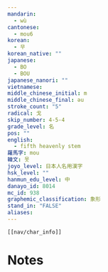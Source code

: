 ```yaml
---
mandarin:
  - wù
cantonese:
  - mou6
korean:
  - 무
korean_native: ""
japanese:
  - BO
  - BOU
japanese_nanori: ""
vietnamese:
middle_chinese_initial: m
middle_chinese_final: ǝu
stroke_count: "5"
radical: 戈
skip_number: 4-5-4
grade_level: 名
pos: ""
english:
  - fifth heavenly stem
羅馬字: mou
韓文: 못
joyo_level: 日本人名用漢字
hsk_level: ""
hanmun_edu_level: 中
danayo_id: 8014
mc_id: 938
graphemic_classification: 象形
stand_in: "FALSE"
aliases:
---
```

```meta-bind-embed
[[nav/char_info]]
```

# Notes
